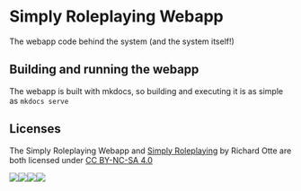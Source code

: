 # Simply Roleplaying Webapp
The webapp code behind the system (and the system itself!)

## Building and running the webapp

The webapp is built with mkdocs, so building and executing it is as simple as `mkdocs serve`

## Licenses

The Simply Roleplaying Webapp and [Simply Roleplaying](http://simplyroleplaying.com/) by Richard Otte are both licensed under <a href="https://creativecommons.org/licenses/by-nc-sa/4.0">CC BY-NC-SA 4.0 

<img src="https://mirrors.creativecommons.org/presskit/icons/cc.svg?ref=chooser-v1"><img src="https://mirrors.creativecommons.org/presskit/icons/by.svg?ref=chooser-v1"><img src="https://mirrors.creativecommons.org/presskit/icons/nc.svg?ref=chooser-v1"><img src="https://mirrors.creativecommons.org/presskit/icons/sa.svg?ref=chooser-v1"></a>
